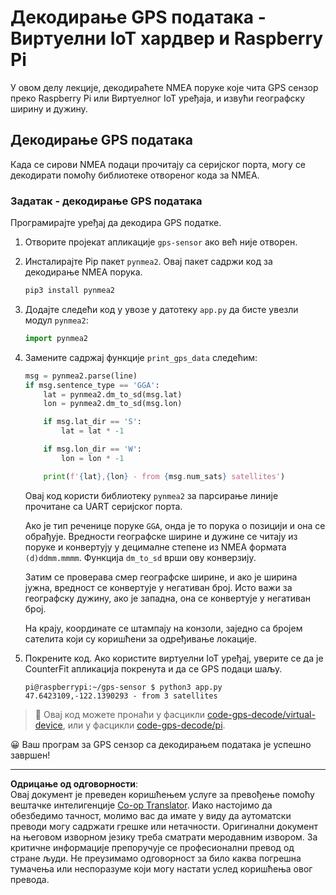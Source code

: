 <!--
CO_OP_TRANSLATOR_METADATA:
{
  "original_hash": "cbb8c285bc64c5192fae3368fb5077d2",
  "translation_date": "2025-08-28T13:19:04+00:00",
  "source_file": "3-transport/lessons/1-location-tracking/single-board-computer-gps-decode.md",
  "language_code": "sr"
}
-->
# Декодирање GPS података - Виртуелни IoT хардвер и Raspberry Pi

У овом делу лекције, декодираћете NMEA поруке које чита GPS сензор преко Raspberry Pi или Виртуелног IoT уређаја, и извући географску ширину и дужину.

## Декодирање GPS података

Када се сирови NMEA подаци прочитају са серијског порта, могу се декодирати помоћу библиотеке отвореног кода за NMEA.

### Задатак - декодирање GPS података

Програмирајте уређај да декодира GPS податке.

1. Отворите пројекат апликације `gps-sensor` ако већ није отворен.

1. Инсталирајте Pip пакет `pynmea2`. Овај пакет садржи код за декодирање NMEA порука.

    ```sh
    pip3 install pynmea2
    ```

1. Додајте следећи код у увозе у датотеку `app.py` да бисте увезли модул `pynmea2`:

    ```python
    import pynmea2
    ```

1. Замените садржај функције `print_gps_data` следећим:

    ```python
    msg = pynmea2.parse(line)
    if msg.sentence_type == 'GGA':
        lat = pynmea2.dm_to_sd(msg.lat)
        lon = pynmea2.dm_to_sd(msg.lon)

        if msg.lat_dir == 'S':
            lat = lat * -1

        if msg.lon_dir == 'W':
            lon = lon * -1

        print(f'{lat},{lon} - from {msg.num_sats} satellites')
    ```

    Овај код користи библиотеку `pynmea2` за парсирање линије прочитане са UART серијског порта.

    Ако је тип реченице поруке `GGA`, онда је то порука о позицији и она се обрађује. Вредности географске ширине и дужине се читају из поруке и конвертују у децималне степене из NMEA формата `(d)ddmm.mmmm`. Функција `dm_to_sd` врши ову конверзију.

    Затим се проверава смер географске ширине, и ако је ширина јужна, вредност се конвертује у негативан број. Исто важи за географску дужину, ако је западна, она се конвертује у негативан број.

    На крају, координате се штампају на конзоли, заједно са бројем сателита који су коришћени за одређивање локације.

1. Покрените код. Ако користите виртуелни IoT уређај, уверите се да је CounterFit апликација покренута и да се GPS подаци шаљу.

    ```output
    pi@raspberrypi:~/gps-sensor $ python3 app.py 
    47.6423109,-122.1390293 - from 3 satellites
    ```

> 💁 Овај код можете пронаћи у фасцикли [code-gps-decode/virtual-device](../../../../../3-transport/lessons/1-location-tracking/code-gps-decode/virtual-device), или у фасцикли [code-gps-decode/pi](../../../../../3-transport/lessons/1-location-tracking/code-gps-decode/pi).

😀 Ваш програм за GPS сензор са декодирањем података је успешно завршен!

---

**Одрицање од одговорности**:  
Овај документ је преведен коришћењем услуге за превођење помоћу вештачке интелигенције [Co-op Translator](https://github.com/Azure/co-op-translator). Иако настојимо да обезбедимо тачност, молимо вас да имате у виду да аутоматски преводи могу садржати грешке или нетачности. Оригинални документ на његовом изворном језику треба сматрати меродавним извором. За критичне информације препоручује се професионални превод од стране људи. Не преузимамо одговорност за било каква погрешна тумачења или неспоразуме који могу настати услед коришћења овог превода.
